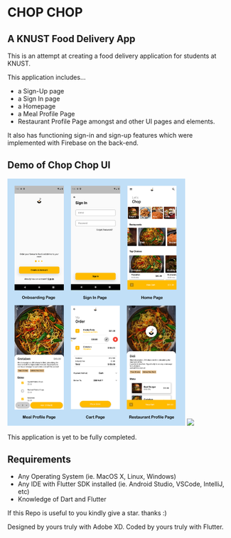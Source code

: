 # CHOP CHOP
## A KNUST Food Delivery App

This is an attempt at creating a food delivery application for students at KNUST.

This application includes...
- a Sign-Up page
- a Sign In page
- a Homepage
- a Meal Profile Page
- Restaurant Profile Page
amongst and other UI pages and elements.

It also has functioning sign-in and sign-up features which were implemented with Firebase on the back-end.

## Demo of Chop Chop UI
<img src="images/Chop%20Chop%20Screenshots%20all.jpg" width="400"> <img src="images/chopchop.gif" width="250">


This application is yet to be fully completed.

## Requirements
* Any Operating System (ie. MacOS X, Linux, Windows)
* Any IDE with Flutter SDK installed (ie.  Android Studio, VSCode, IntelliJ, etc)
* Knowledge of Dart and Flutter

If this Repo is useful to you kindly give a star. thanks :)

Designed by yours truly with Adobe XD.
Coded by yours truly with Flutter.
